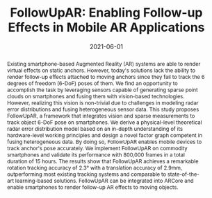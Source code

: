 ---
# Documentation: https://sourcethemes.com/academic/docs/managing-content/

title: 'FollowUpAR: Enabling Follow-up Effects in Mobile AR Applications'
subtitle: ''
summary: ''
authors:
- Jingao Xu
- Guoxuan Chi
- Zheng Yang
- Danyang Li
- Qian Zhang
- Qiang Ma
- Xin Miao
tags: []
categories: []
date: '2021-06-01'
lastmod: 2021-05-24T13:10:51+08:00
featured: false
draft: false
url_pdf: "papers/mobisys21_followupar.pdf"
# url_slides: "papers/mobisys21_followupar.pdf"
doi: "https://dl.acm.org/doi/10.1145/3458864.3467675"

# Featured image
# To use, add an image named `featured.jpg/png` to your page's folder.
# Focal points: Smart, Center, TopLeft, Top, TopRight, Left, Right, BottomLeft, Bottom, BottomRight.
image:
  caption: ''
  focal_point: ''
  preview_only: false

# Projects (optional).
#   Associate this post with one or more of your projects.
#   Simply enter your project's folder or file name without extension.
#   E.g. `projects = ["internal-project"]` references `content/project/deep-learning/index.md`.
#   Otherwise, set `projects = []`.
projects: ["Multimodal-Fusion"]
publishDate: '2021-05-24T05:10:51.764949Z'
publication_types:
- '1'
abstract: "Existing smartphone-based Augmented Reality (AR) systems are able to render virtual effects on static anchors. However, today's solutions lack the ability to render follow-up effects attached to moving anchors since they fail to track the 6 degrees of freedom (6-DoF) poses of them. We find an opportunity to accomplish the task by leveraging sensors capable of generating sparse point clouds on smartphones and fusing them with vision-based technologies. However, realizing this vision is non-trivial due to challenges in modeling radar error distributions and fusing heterogeneous sensor data. This study proposes FollowUpAR, a framework that integrates vision and sparse measurements to track object 6-DoF pose on smartphones. We derive a physical-level theoretical radar error distribution model based on an in-depth understanding of its hardware-level working principles and design a novel factor graph competent in fusing heterogeneous data. By doing so, FollowUpAR enables mobile devices to track anchor's pose accurately. We implement FollowUpAR on commodity smartphones and validate its performance with 800,000 frames in a total duration of 15 hours. The results show that FollowUpAR achieves a remarkable rotation tracking accuracy of 2.3° with a translation accuracy of 2.9mm, outperforming most existing tracking systems and comparable to state-of-the-art learning-based solutions. FollowUpAR can be integrated into ARCore and enable smartphones to render follow-up AR effects to moving objects. "
publication: '*Proceedings of the ACM MobiSys*'
---